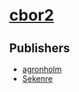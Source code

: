 # [cbor2](https://pypi.org/project/cbor2)



## Publishers
- [agronholm](https://pypi.org/user/agronholm)
- [Sekenre](https://pypi.org/user/Sekenre)

